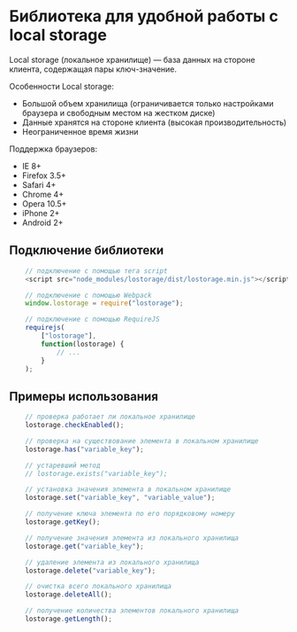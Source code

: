 # Библиотека для удобной работы с local storage

Local storage (локальное хранилище) — база данных на стороне клиента,
содержащая пары ключ-значение.

Особенности Local storage:
* Большой объем хранилища (ограничивается только настройками браузера и
свободным местом на жестком диске)
* Данные хранятся на стороне клиента (высокая производительность)
* Неограниченное время жизни

Поддержка браузеров:
* IE 8+
* Firefox 3.5+
* Safari 4+
* Chrome 4+
* Opera 10.5+
* iPhone 2+
* Android 2+

## Подключение библиотеки

```javascript
    // подключение с помощью тега script
    <script src="node_modules/lostorage/dist/lostorage.min.js"></script>
```

```javascript
    // подключение с помощью Webpack
    window.lostorage = require("lostorage");
```

```javascript
    // подключение с помощью RequireJS
    requirejs(
        ["lostorage"],
        function(lostorage) {
            // ...
        }
    );
```

## Примеры использования

```javascript
    // проверка работает ли локальное хранилище
    lostorage.checkEnabled();
```

```javascript
    // проверка на существование элемента в локальном хранилище
    lostorage.has("variable_key");

    // устаревший метод
    // lostorage.exists("variable_key");
```

```javascript
    // установка значения элемента в локальном хранилище
    lostorage.set("variable_key", "variable_value");
```

```javascript
    // получение ключа элемента по его порядковому номеру
    lostorage.getKey();
```

```javascript
    // получение значения элемента из локального хранилища
    lostorage.get("variable_key");
```

```javascript
    // удаление элемента из локального хранилища
    lostorage.delete("variable_key");
```

```javascript
    // очистка всего локального хранилища
    lostorage.deleteAll();
```

```javascript
    // получение количества элементов локального хранилища
    lostorage.getLength();
```